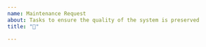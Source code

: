 ```yaml
---
name: Maintenance Request
about: Tasks to ensure the quality of the system is preserved
title: "🧹"

---
```

